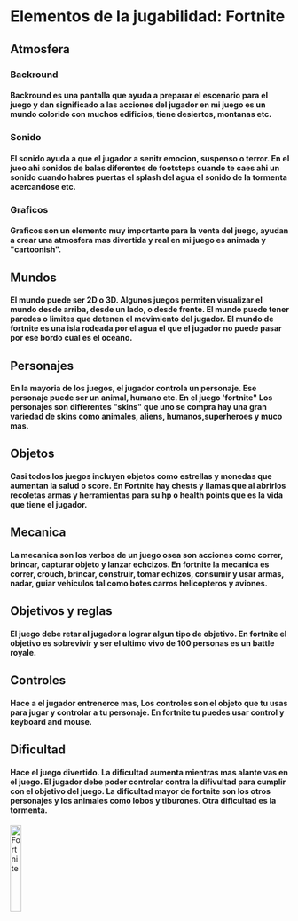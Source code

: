 # Elementos de la jugabilidad: Fortnite
## Atmosfera

### Backround
#### Backround es una pantalla que ayuda a preparar el escenario para el juego y dan significado a las acciones del jugador en mi juego es un mundo colorido con muchos edificios, tiene desiertos, montanas etc.

### Sonido
#### El sonido ayuda a que el jugador a senitr emocion, suspenso o terror. En el jueo ahi sonidos de balas diferentes de footsteps cuando te caes ahi un sonido cuando habres puertas el splash del agua el sonido de la tormenta acercandose etc.

### Graficos
#### Graficos son un elemento muy importante para la venta del juego, ayudan a crear una atmosfera mas divertida y real en mi juego es animada y "cartoonish".

## Mundos
#### El mundo puede ser 2D o 3D. Algunos juegos permiten visualizar el mundo desde arriba, desde un lado, o desde frente. El mundo puede tener paredes o limites que detenen el movimiento del jugador. El mundo de fortnite es una isla rodeada por el agua el que el jugador no puede pasar por ese bordo cual es el oceano.

## Personajes
#### En la mayoria de los juegos, el jugador controla un personaje. Ese personaje puede ser un animal, humano etc. En el juego 'fortnite"  Los personajes son differentes "skins" que uno se compra hay una gran variedad de skins como animales, aliens, humanos,superheroes y muco mas.

## Objetos
#### Casi todos los juegos incluyen objetos como estrellas y monedas que aumentan la salud o score. En Fortnite hay chests y llamas que al abrirlos recoletas armas y herramientas para su hp o health points que es la vida que tiene el jugador.

## Mecanica
#### La mecanica son los verbos de un juego osea son acciones como correr, brincar, capturar objeto y lanzar echcizos. En fortnite la mecanica es correr, crouch, brincar, construir, tomar echizos, consumir y usar armas, nadar, guiar vehiculos tal como botes carros helicopteros y aviones.

## Objetivos y reglas
#### El juego debe retar al jugador a lograr algun tipo de objetivo. En fortnite el objetivo es sobrevivir y ser el ultimo vivo de 100 personas es un battle royale.

## Controles 
#### Hace a el jugador entrenerce mas, Los controles son el objeto que tu usas para jugar y controlar a tu personaje. En fortnite tu puedes usar control y keyboard and mouse.

## Dificultad
#### Hace el juego divertido. La dificultad aumenta mientras mas alante vas en el juego. El jugador debe poder controlar contra la difivultad para cumplir con el objetivo del juego. La dificultad mayor de fortnite son los otros personajes y los animales como lobos y tiburones. Otra dificultad es la tormenta.

<img  src="https://th.bing.com/th/id/OIP.qFxPSuG8BLH6Y6fW-lVWdgHaDt?pid=ImgDet&rs=1"
     title= "Fortnite"
     width="20%"
     height="20%"   />
